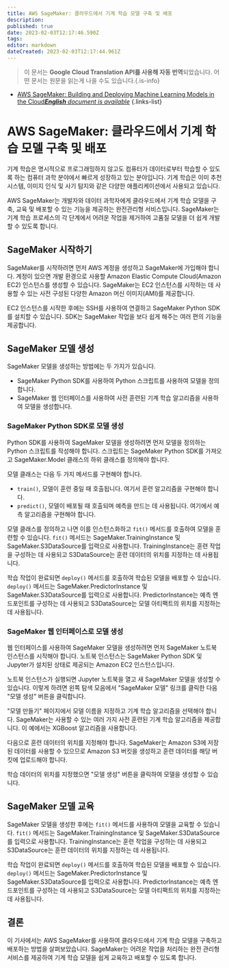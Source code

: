 ```yaml
---
title: AWS SageMaker: 클라우드에서 기계 학습 모델 구축 및 배포
description: 
published: true
date: 2023-02-03T12:17:46.590Z
tags: 
editor: markdown
dateCreated: 2023-02-03T12:17:44.961Z
---
```


> 이 문서는 **Google Cloud Translation API를 사용해 자동 번역**되었습니다.
어떤 문서는 원문을 읽는게 나을 수도 있습니다.{.is-info}



- [AWS SageMaker: Building and Deploying Machine Learning Models in the Cloud***English** document is available*](/en/Knowledge-base/Cloud/aws-sagemaker-building-and-deploying-machine-learning-models-in-the-cloud)
{.links-list}


# AWS SageMaker: 클라우드에서 기계 학습 모델 구축 및 배포

기계 학습은 명시적으로 프로그래밍하지 않고도 컴퓨터가 데이터로부터 학습할 수 있도록 하는 컴퓨터 과학 분야에서 빠르게 성장하고 있는 분야입니다. 기계 학습은 이미 추천 시스템, 이미지 인식 및 사기 탐지와 같은 다양한 애플리케이션에서 사용되고 있습니다.

AWS SageMaker는 개발자와 데이터 과학자에게 클라우드에서 기계 학습 모델을 구축, 교육 및 배포할 수 있는 기능을 제공하는 완전관리형 서비스입니다. SageMaker는 기계 학습 프로세스의 각 단계에서 어려운 작업을 제거하여 고품질 모델을 더 쉽게 개발할 수 있도록 합니다.

## SageMaker 시작하기

SageMaker를 시작하려면 먼저 AWS 계정을 생성하고 SageMaker에 가입해야 합니다. 계정이 있으면 개발 환경으로 사용할 Amazon Elastic Compute Cloud(Amazon EC2) 인스턴스를 생성할 수 있습니다. SageMaker는 EC2 인스턴스를 시작하는 데 사용할 수 있는 사전 구성된 다양한 Amazon 머신 이미지(AMI)를 제공합니다.

EC2 인스턴스를 시작한 후에는 SSH를 사용하여 연결하고 SageMaker Python SDK를 설치할 수 있습니다. SDK는 SageMaker 작업을 보다 쉽게 해주는 여러 편의 기능을 제공합니다.

## SageMaker 모델 생성

SageMaker 모델을 생성하는 방법에는 두 가지가 있습니다.

- SageMaker Python SDK를 사용하여 Python 스크립트를 사용하여 모델을 정의합니다.
- SageMaker 웹 인터페이스를 사용하여 사전 훈련된 기계 학습 알고리즘을 사용하여 모델을 생성합니다.

### SageMaker Python SDK로 모델 생성

Python SDK를 사용하여 SageMaker 모델을 생성하려면 먼저 모델을 정의하는 Python 스크립트를 작성해야 합니다. 스크립트는 SageMaker Python SDK를 가져오고 SageMaker.Model 클래스의 하위 클래스를 정의해야 합니다.

모델 클래스는 다음 두 가지 메서드를 구현해야 합니다.

- ```train()```, 모델이 훈련 중일 때 호출됩니다. 여기서 훈련 알고리즘을 구현해야 합니다.
- ```predict()```, 모델이 배포될 때 호출되며 예측을 만드는 데 사용됩니다. 여기에서 예측 알고리즘을 구현해야 합니다.

모델 클래스를 정의하고 나면 이를 인스턴스화하고 ```fit()``` 메서드를 호출하여 모델을 훈련할 수 있습니다. ```fit()``` 메서드는 SageMaker.TrainingInstance 및 SageMaker.S3DataSource를 입력으로 사용합니다. TrainingInstance는 훈련 작업을 구성하는 데 사용되고 S3DataSource는 훈련 데이터의 위치를 지정하는 데 사용됩니다.

학습 작업이 완료되면 ```deploy()``` 메서드를 호출하여 학습된 모델을 배포할 수 있습니다. ```deploy()``` 메서드는 SageMaker.PredictorInstance 및 SageMaker.S3DataSource를 입력으로 사용합니다. PredictorInstance는 예측 엔드포인트를 구성하는 데 사용되고 S3DataSource는 모델 아티팩트의 위치를 지정하는 데 사용됩니다.

### SageMaker 웹 인터페이스로 모델 생성

웹 인터페이스를 사용하여 SageMaker 모델을 생성하려면 먼저 SageMaker 노트북 인스턴스를 시작해야 합니다. 노트북 인스턴스는 SageMaker Python SDK 및 Jupyter가 설치된 상태로 제공되는 Amazon EC2 인스턴스입니다.

노트북 인스턴스가 실행되면 Jupyter 노트북을 열고 새 SageMaker 모델을 생성할 수 있습니다. 이렇게 하려면 왼쪽 탐색 모음에서 "SageMaker 모델" 링크를 클릭한 다음 "모델 생성" 버튼을 클릭합니다.

"모델 만들기" 페이지에서 모델 이름을 지정하고 기계 학습 알고리즘을 선택해야 합니다. SageMaker는 사용할 수 있는 여러 가지 사전 훈련된 기계 학습 알고리즘을 제공합니다. 이 예에서는 XGBoost 알고리즘을 사용합니다.

다음으로 훈련 데이터의 위치를 지정해야 합니다. SageMaker는 Amazon S3에 저장된 데이터를 사용할 수 있으므로 Amazon S3 버킷을 생성하고 훈련 데이터를 해당 버킷에 업로드해야 합니다.

학습 데이터의 위치를 지정했으면 "모델 생성" 버튼을 클릭하여 모델을 생성할 수 있습니다.

## SageMaker 모델 교육

SageMaker 모델을 생성한 후에는 ```fit()``` 메서드를 사용하여 모델을 교육할 수 있습니다. ```fit()``` 메서드는 SageMaker.TrainingInstance 및 SageMaker.S3DataSource를 입력으로 사용합니다. TrainingInstance는 훈련 작업을 구성하는 데 사용되고 S3DataSource는 훈련 데이터의 위치를 지정하는 데 사용됩니다.

 학습 작업이 완료되면 ```deploy()``` 메서드를 호출하여 학습된 모델을 배포할 수 있습니다. ```deploy()``` 메서드는 SageMaker.PredictorInstance 및 SageMaker.S3DataSource를 입력으로 사용합니다. PredictorInstance는 예측 엔드포인트를 구성하는 데 사용되고 S3DataSource는 모델 아티팩트의 위치를 지정하는 데 사용됩니다.

## 결론

이 기사에서는 AWS SageMaker를 사용하여 클라우드에서 기계 학습 모델을 구축하고 배포하는 방법을 살펴보았습니다. SageMaker는 어려운 작업을 처리하는 완전 관리형 서비스를 제공하여 기계 학습 모델을 쉽게 교육하고 배포할 수 있도록 합니다.